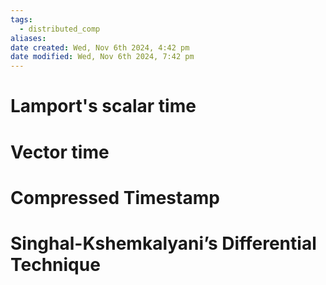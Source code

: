 ```yaml
---
tags:
  - distributed_comp
aliases:
date created: Wed, Nov 6th 2024, 4:42 pm
date modified: Wed, Nov 6th 2024, 7:42 pm
---
```


# Lamport's scalar time

# Vector time

# Compressed Timestamp

# Singhal-Kshemkalyani’s Differential Technique
